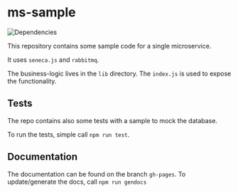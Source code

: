 # ms-sample

![Dependencies][david-badge]

This repository contains some sample code for a single microservice.

It uses `seneca.js` and `rabbitmq`.

The business-logic lives in the `lib` directory. The `index.js` is used to expose the functionality.

## Tests

The repo contains also some tests with a sample to mock the database.

To run the tests, simple call `npm run test`.

## Documentation

The documentation can be found on the branch `gh-pages`. To update/generate the docs, call `npm run gendocs`


[david-badge]: https://david-dm.org/locator-kn/ms-sample.svg